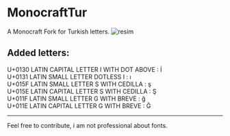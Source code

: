 # MonocraftTur

A Monocraft Fork for Turkish letters. 
![resim](https://user-images.githubusercontent.com/28842754/195698665-8cc915ab-f0df-4b2d-b3fa-67a0bebac800.png)


## Added letters:<br />
U+0130 	LATIN CAPITAL LETTER I WITH DOT ABOVE     : İ<br />
U+0131 	LATIN SMALL LETTER DOTLESS I              : ı<br />
U+015F 	LATIN SMALL LETTER S WITH CEDILLA         : ş<br />
U+015E 	LATIN CAPITAL LETTER S WITH CEDILLA       : Ş<br />
U+011F 	LATIN SMALL LETTER G WITH BREVE           : ğ<br />
U+011E 	LATIN CAPITAL LETTER G WITH BREVE         : Ğ<br />

---
Feel free to contribute, i am not professional about fonts.
